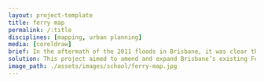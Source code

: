 ```yaml
---
layout: project-template
title: ferry map
permalink: /:title
disciplines: [mapping, urban planning]
media: [coreldraw]
brief: In the aftermath of the 2011 floods in Brisbane, it was clear that certain systems were less resilient to change than others. I chose to focus on the public transport system, which shut down almost entirely in the aftermath of the floods.
solution: This project aimed to amend and expand Brisbane’s existing Ferry system (both physical forms and operation). Its ultimate objective was to promote a more flexible and durable transport system with a higher capacity to cope with disturbance. This is one of the diagrammatic maps I made (based on Harry Beck’s famous London Underground Tube map) to show the major connection points along the Brisbane river.
image_path: ./assets/images/school/ferry-map.jpg
---
```

